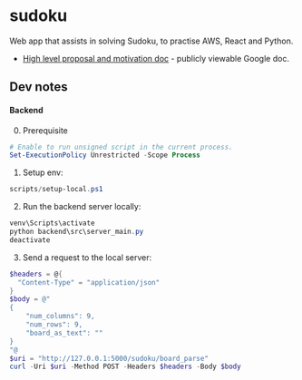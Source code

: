 # sudoku

Web app that assists in solving Sudoku, to practise AWS, React and Python.

* [High level proposal and motivation doc](https://docs.google.com/document/d/1uwK4a110L5XhO8fFHN-IvcFInDLjGKM6XZQFFKP5KME/edit) -
  publicly viewable Google doc.

## Dev notes

#### Backend

0. Prerequisite

```powershell
# Enable to run unsigned script in the current process.
Set-ExecutionPolicy Unrestricted -Scope Process
```

1. Setup env:

```powershell
scripts/setup-local.ps1
```

2. Run the backend server locally:

```powershell
venv\Scripts\activate
python backend\src\server_main.py
deactivate
```

3. Send a request to the local server:

```powershell
$headers = @{
  "Content-Type" = "application/json"
}
$body = @"
{
    "num_columns": 9,
    "num_rows": 9,
    "board_as_text": ""
}
"@
$uri = "http://127.0.0.1:5000/sudoku/board_parse"
curl -Uri $uri -Method POST -Headers $headers -Body $body
```
